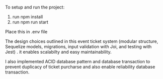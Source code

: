 To setup and run the project:
1. run npm install
2. run npm run start

Place this in .env file


The design choices outlined in this event ticket system (modular structure, Sequelize models, migrations, input validation with Joi, and testing with Jest) . 
it enables scalabilty and easy maintainability.

I also implemented ACID database pattern and database transaction to prevent duplicacy of ticket purcharse and also enable reliability database transaction.
